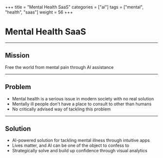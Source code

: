 +++
title = "Mental Health SaaS"
categories = ["ai"]
tags = ["mental", "health", "saas"]
weight = 56
+++

# Mental Health SaaS

---

## Mission

Free the world from mental pain through AI assistance

---

## Problem

- Mental health is a serious issue in modern society with no real solution
- Mentally ill people don't have a place to consult to other than humans
- No critically advised way of tackling this problem

---

## Solution

- AI-powered solution for tackling mental illness through intuitive apps
- Lives matter, and AI can be one of the object to confess to
- Strategically solve and build up confidence through visual analytics
